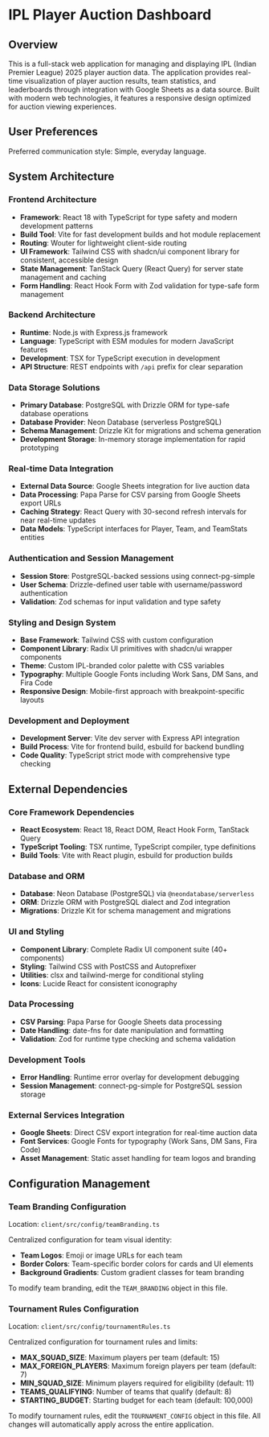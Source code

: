 # IPL Player Auction Dashboard

## Overview

This is a full-stack web application for managing and displaying IPL (Indian Premier League) 2025 player auction data. The application provides real-time visualization of player auction results, team statistics, and leaderboards through integration with Google Sheets as a data source. Built with modern web technologies, it features a responsive design optimized for auction viewing experiences.

## User Preferences

Preferred communication style: Simple, everyday language.

## System Architecture

### Frontend Architecture
- **Framework**: React 18 with TypeScript for type safety and modern development patterns
- **Build Tool**: Vite for fast development builds and hot module replacement
- **Routing**: Wouter for lightweight client-side routing
- **UI Framework**: Tailwind CSS with shadcn/ui component library for consistent, accessible design
- **State Management**: TanStack Query (React Query) for server state management and caching
- **Form Handling**: React Hook Form with Zod validation for type-safe form management

### Backend Architecture
- **Runtime**: Node.js with Express.js framework
- **Language**: TypeScript with ESM modules for modern JavaScript features
- **Development**: TSX for TypeScript execution in development
- **API Structure**: REST endpoints with `/api` prefix for clear separation

### Data Storage Solutions
- **Primary Database**: PostgreSQL with Drizzle ORM for type-safe database operations
- **Database Provider**: Neon Database (serverless PostgreSQL)
- **Schema Management**: Drizzle Kit for migrations and schema generation
- **Development Storage**: In-memory storage implementation for rapid prototyping

### Real-time Data Integration
- **External Data Source**: Google Sheets integration for live auction data
- **Data Processing**: Papa Parse for CSV parsing from Google Sheets export URLs
- **Caching Strategy**: React Query with 30-second refresh intervals for near real-time updates
- **Data Models**: TypeScript interfaces for Player, Team, and TeamStats entities

### Authentication and Session Management
- **Session Store**: PostgreSQL-backed sessions using connect-pg-simple
- **User Schema**: Drizzle-defined user table with username/password authentication
- **Validation**: Zod schemas for input validation and type safety

### Styling and Design System
- **Base Framework**: Tailwind CSS with custom configuration
- **Component Library**: Radix UI primitives with shadcn/ui wrapper components
- **Theme**: Custom IPL-branded color palette with CSS variables
- **Typography**: Multiple Google Fonts including Work Sans, DM Sans, and Fira Code
- **Responsive Design**: Mobile-first approach with breakpoint-specific layouts

### Development and Deployment
- **Development Server**: Vite dev server with Express API integration
- **Build Process**: Vite for frontend build, esbuild for backend bundling
- **Code Quality**: TypeScript strict mode with comprehensive type checking

## External Dependencies

### Core Framework Dependencies
- **React Ecosystem**: React 18, React DOM, React Hook Form, TanStack Query
- **TypeScript Tooling**: TSX runtime, TypeScript compiler, type definitions
- **Build Tools**: Vite with React plugin, esbuild for production builds

### Database and ORM
- **Database**: Neon Database (PostgreSQL) via `@neondatabase/serverless`
- **ORM**: Drizzle ORM with PostgreSQL dialect and Zod integration
- **Migrations**: Drizzle Kit for schema management and migrations

### UI and Styling
- **Component Library**: Complete Radix UI component suite (40+ components)
- **Styling**: Tailwind CSS with PostCSS and Autoprefixer
- **Utilities**: clsx and tailwind-merge for conditional styling
- **Icons**: Lucide React for consistent iconography

### Data Processing
- **CSV Parsing**: Papa Parse for Google Sheets data processing
- **Date Handling**: date-fns for date manipulation and formatting
- **Validation**: Zod for runtime type checking and schema validation

### Development Tools
- **Error Handling**: Runtime error overlay for development debugging
- **Session Management**: connect-pg-simple for PostgreSQL session storage

### External Services Integration
- **Google Sheets**: Direct CSV export integration for real-time auction data
- **Font Services**: Google Fonts for typography (Work Sans, DM Sans, Fira Code)
- **Asset Management**: Static asset handling for team logos and branding

## Configuration Management

### Team Branding Configuration
Location: `client/src/config/teamBranding.ts`

Centralized configuration for team visual identity:
- **Team Logos**: Emoji or image URLs for each team
- **Border Colors**: Team-specific border colors for cards and UI elements
- **Background Gradients**: Custom gradient classes for team branding

To modify team branding, edit the `TEAM_BRANDING` object in this file.

### Tournament Rules Configuration
Location: `client/src/config/tournamentRules.ts`

Centralized configuration for tournament rules and limits:
- **MAX_SQUAD_SIZE**: Maximum players per team (default: 15)
- **MAX_FOREIGN_PLAYERS**: Maximum foreign players per team (default: 7)
- **MIN_SQUAD_SIZE**: Minimum players required for eligibility (default: 11)
- **TEAMS_QUALIFYING**: Number of teams that qualify (default: 8)
- **STARTING_BUDGET**: Starting budget for each team (default: 100,000)

To modify tournament rules, edit the `TOURNAMENT_CONFIG` object in this file. All changes will automatically apply across the entire application.